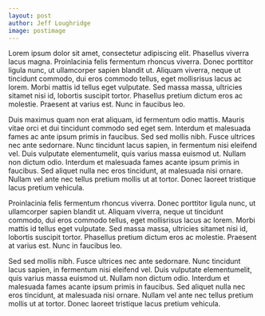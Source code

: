 ```yaml
---
layout: post
author: Jeff Loughridge
image: postimage
---
```

Lorem ipsum dolor sit amet, consectetur adipiscing elit. Phasellus viverra lacus magna. Proinlacinia felis fermentum rhoncus viverra. Donec porttitor ligula nunc, ut ullamcorper sapien blandit ut. Aliquam viverra, neque ut tincidunt commodo, dui eros commodo tellus, eget mollisrisus lacus ac lorem. Morbi mattis id tellus eget vulputate. Sed massa massa, ultricies sitamet nisi id, lobortis suscipit tortor. Phasellus pretium dictum eros ac molestie. Praesent at varius est. Nunc in faucibus leo.

Duis maximus quam non erat aliquam, id fermentum odio mattis. Mauris vitae orci et dui tincidunt commodo sed eget sem. Interdum et malesuada fames ac ante ipsum primis in faucibus. Sed sed mollis nibh. Fusce ultrices nec ante sedornare. Nunc tincidunt lacus sapien, in fermentum nisi eleifend vel. Duis vulputate elementumelit, quis varius massa euismod ut. Nullam non dictum odio. Interdum et malesuada fames acante ipsum primis in faucibus. Sed aliquet nulla nec eros tincidunt, at malesuada nisi ornare. Nullam vel ante nec tellus pretium mollis ut at tortor. Donec laoreet tristique lacus pretium vehicula.

Proinlacinia felis fermentum rhoncus viverra. Donec porttitor ligula nunc, ut ullamcorper sapien blandit ut. Aliquam viverra, neque ut tincidunt commodo, dui eros commodo tellus, eget mollisrisus lacus ac lorem. Morbi mattis id tellus eget vulputate. Sed massa massa, ultricies sitamet nisi id, lobortis suscipit tortor. Phasellus pretium dictum eros ac molestie. Praesent at varius est. Nunc in faucibus leo.

Sed sed mollis nibh. Fusce ultrices nec ante sedornare. Nunc tincidunt lacus sapien, in fermentum nisi eleifend vel. Duis vulputate elementumelit, quis varius massa euismod ut. Nullam non dictum odio. Interdum et malesuada fames acante ipsum primis in faucibus. Sed aliquet nulla nec eros tincidunt, at malesuada nisi ornare. Nullam vel ante nec tellus pretium mollis ut at tortor. Donec laoreet tristique lacus pretium vehicula.